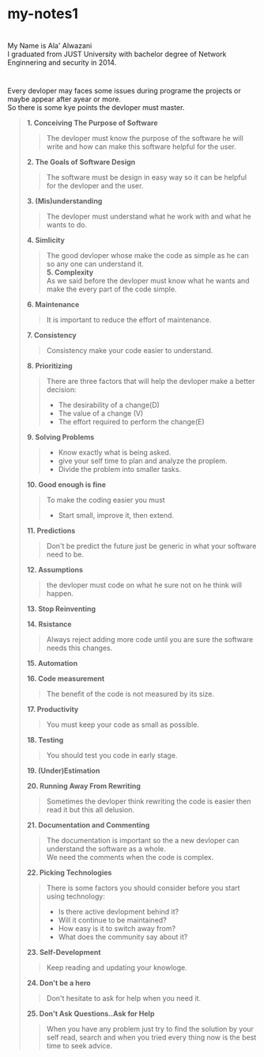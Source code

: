# my-notes1
# 
My Name is Ala' Alwazani  
I graduated from JUST University with bachelor degree of Network Enginnering and security in 2014.  

# 
Every devloper may faces some issues during programe the projects or maybe appear after ayear or more.  
So there is some kye points the devloper must master.  

>**1. Conceiving The Purpose of Software**  
>
>>The devloper must know the purpose of the software he will write and how can make this software helpful for the user.  
>
>**2. The Goals of Software Design**    
>>The software must be design in easy way so it can be helpful for the devloper and the user.  
>
>**3. (Mis)understanding**  
>>The devloper must understand what he work with and what he wants to do.  
>
>**4. Simlicity**    
>>The good devloper whose make the code as simple as he can so any one can understand it.  
>**5. Complexity**    
>>As we said before the devloper must know what he wants and make the every part of the code simple.  
>
>**6. Maintenance**    
>>It is important to reduce the effort of maintenance.    
>
>**7. Consistency**    
>>Consistency make your code easier to understand.    
>
>**8. Prioritizing**    
>>There are three factors that will help the devloper make a better decision:  
>>* The desirability of a change(D)  
>>* The value of a change (V)   
>>* The effort required to perform the change(E)  
>
>**9. Solving Problems**    
>>* Know exactly what is being asked.    
>>* give your self time to plan and analyze the proplem.    
>>* Divide the problem into smaller tasks.  
>
>**10. Good enough is fine**  
>>To make the coding easier you must
>>- Start small, improve it, then extend.  
>
>**11. Predictions**    
>>Don't be predict the future just be generic in what your software need to be.  
>
>**12. Assumptions**    
>>the devloper must code on what he sure not on he think will happen.  
>
>**13. Stop Reinventing**    
>
>**14. Rsistance**    
>>Always reject adding more code until you are sure the software needs this changes.  
>
>**15. Automation**    
>
>**16. Code measurement**    
>>The benefit of the code is not measured by its size.  
>
>**17. Productivity**    
>>You must keep your code as small as possible.  
>
>**18. Testing**    
>>You should test you code in early stage.  
>
>**19. (Under)Estimation**    
>
>**20. Running Away From Rewriting**    
>>Sometimes the devloper think rewriting the code is easier then read it but this all delusion.  
>
>**21. Documentation and Commenting**    
>>The documentation is important so the a new devloper can understand the software as a whole.  
We need the comments when the code is complex.  
>
>**22. Picking Technologies**    
>>There is some factors you should consider before you start using technology:    
>>* Is there active devlopment behind it?    
>>* Will it continue to be maintained?    
>>* How easy is it to switch away from?    
>>* What does the community say about it?  
>
>**23. Self-Development**    
>>Keep reading and updating your knowloge.  
>
>**24. Don't be a hero**    
>>Don't hesitate to ask for help when you need it.  
>
>**25. Don't Ask Questions..Ask for Help**    
>>When you have any problem just try to find the solution by your self read, search and when you tried every thing now is the best time to seek advice.  







